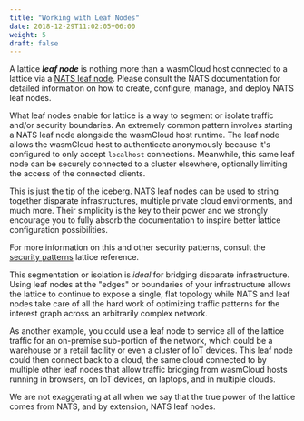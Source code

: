 ```yaml
---
title: "Working with Leaf Nodes"
date: 2018-12-29T11:02:05+06:00
weight: 5
draft: false
---
```


A lattice **_leaf node_** is nothing more than a wasmCloud host connected to a lattice via a [NATS leaf node](https://docs.nats.io/nats-server/configuration/leafnodes). Please consult the NATS documentation for detailed information on how to create, configure, manage, and deploy NATS leaf nodes.

What leaf nodes enable for lattice is a way to segment or isolate traffic and/or security boundaries. An extremely common pattern involves starting a NATS leaf node alongside the wasmCloud host runtime. The leaf node allows the wasmCloud host to authenticate anonymously because it's configured to only accept `localhost` connections. Meanwhile, this same leaf node can be securely connected to a cluster elsewhere, optionally limiting the access of the connected clients.

This is just the tip of the iceberg. NATS leaf nodes can be used to string together disparate infrastructures, multiple private cloud environments, and much more. Their simplicity is the key to their power and we strongly encourage you to fully absorb the documentation to inspire better lattice configuration possibilities.

 For more information on this and other security patterns, consult the [security patterns](../security-patterns) lattice reference.

This segmentation or isolation is _ideal_ for bridging disparate infrastructure. Using leaf nodes at the "edges" or boundaries of your infrastructure allows the lattice to continue to expose a single, flat topology while NATS and leaf nodes take care of all the hard work of optimizing traffic patterns for the interest graph across an arbitrarily complex network.

As another example, you could use a leaf node to service all of the lattice traffic for an on-premise sub-portion of the network, which could be a warehouse or a retail facility or even a cluster of IoT devices. This leaf node could then connect back to a cloud, the same cloud connected to by multiple other leaf nodes that allow traffic bridging from wasmCloud hosts running in browsers, on IoT devices, on laptops, and in multiple clouds.

We are not exaggerating at all when we say that the true power of the lattice comes from NATS, and by extension, NATS leaf nodes.
